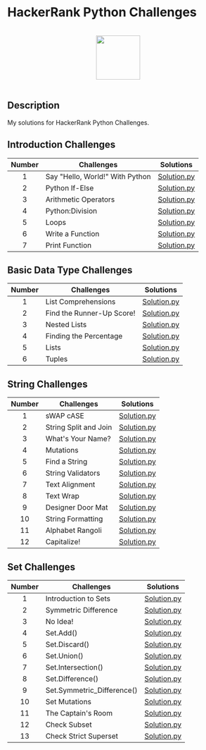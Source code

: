 # HackerRank Python Challenges

<p align="center">  
	<br>
	<a href="https://www.hackerrank.com/kursadkalenderb1">
        <img height=100 src="https://hrcdn.net/community-frontend/assets/brand/logo-new-white-green-a5cb16e0ae.svg"> 
    	</a>
	<br>
	<br>
</p>

## Description
My solutions for HackerRank Python Challenges.

## Introduction Challenges

| Number | Challenges | Solutions |
|:------:|------------|:---------:|
| 1 | Say "Hello, World!" With Python| [Solution.py](Challenges/Introduction/Say%20"Hello,%20World!"%20With%20Python.py)
| 2 | Python If-Else| [Solution.py](Challenges/Introduction/Python%20If-Else.py)
| 3 | Arithmetic Operators | [Solution.py](Challenges/Introduction/Arithmetic%20Operators.py)
| 4 | Python:Division | [Solution.py](Challenges/Introduction/Python:Division.py)
| 5 | Loops | [Solution.py](Challenges/Introduction/Loops.py)
| 6 | Write a Function | [Solution.py](Challenges/Introduction/Write%20a%20Function.py)
| 7 | Print Function | [Solution.py](Challenges/Introduction/Print%20Function.py)

## Basic Data Type Challenges

| Number | Challenges | Solutions |
|:------:|------------|:---------:|
| 1 | List Comprehensions| [Solution.py](Challenges/Basic%20Data%20Types/List%20Comprehensions.py)
| 2 | Find the Runner-Up Score!| [Solution.py](Challenges/Basic%20Data%20Types/Find%20the%20Runner-Up%20Score!.py)
| 3 | Nested Lists| [Solution.py](Challenges/Basic%20Data%20Types/Nested%20Lists.py)
| 4 | Finding the Percentage| [Solution.py](Challenges/Basic%20Data%20Types/Finding%20the%20Percentage.py)
| 5 | Lists| [Solution.py](Challenges/Basic%20Data%20Types/Lists.py)
| 6 | Tuples| [Solution.py](Challenges/Basic%20Data%20Types/Tuples.py)

## String Challenges

| Number | Challenges | Solutions |
|:------:|------------|:---------:|
| 1 | sWAP cASE| [Solution.py](Challenges/Strings/sWAP%20cASE.py)
| 2 | String Split and Join| [Solution.py](Challenges/Strings/String%20Split%20and%20Join.py)
| 3 | What's Your Name?| [Solution.py](Challenges/Strings/What's%20Your%20Name.py)
| 4 | Mutations| [Solution.py](Challenges/Strings/Mutations.py)
| 5 | Find a String| [Solution.py](Challenges/Strings/Find%20a%20String.py)
| 6 | String Validators| [Solution.py](Challenges/Strings/String%20Validators.py)
| 7 | Text Alignment| [Solution.py](Challenges/Strings/Text%20Alignment.py)
| 8 | Text Wrap| [Solution.py](Challenges/Strings/Text%20Wrap.py)
| 9 | Designer Door Mat| [Solution.py](Challenges/Strings/Designer%20Door%20Mat.py)
| 10 | String Formatting| [Solution.py](Challenges/Strings/String%20Formatting.py)
| 11 | Alphabet Rangoli| [Solution.py](Challenges/Strings/Alphabet%20Rangoli.py)
| 12 | Capitalize!| [Solution.py](Challenges/Strings/Capitalize!.py)


## Set Challenges

| Number | Challenges | Solutions |
|:------:|------------|:---------:|
| 1 | Introduction to Sets| [Solution.py](Challenges/Sets/Introduction%20to%20Sets.py)
| 2 | Symmetric Difference| [Solution.py](Challenges/Sets/Symmetric%20Difference.py)
| 3 | No Idea!| [Solution.py](Challenges/Sets/No%20Idea!.py)
| 4 | Set.Add()| [Solution.py](Challenges/Sets/Set.Add().py)
| 5 | Set.Discard()| [Solution.py](Challenges/Sets/Set.Discard().py)
| 6 | Set.Union()| [Solution.py](Challenges/Sets/Set.Union().py)
| 7 | Set.Intersection()| [Solution.py](Challenges/Sets/Set.intersection().py)
| 8 | Set.Difference()| [Solution.py](Challenges/Sets/Set.Difference().py)
| 9 | Set.Symmetric_Difference()| [Solution.py](Challenges/Sets/Set.Symmetric_Difference().py)
| 10 | Set Mutations| [Solution.py](Challenges/Sets/Set%20Mutations.py)
| 11 | The Captain's Room| [Solution.py](Challenges/Sets/The%20Captain's%20Room.py)
| 12 | Check Subset| [Solution.py](Challenges/Sets/Check%20Subset.py)
| 13 | Check Strict Superset| [Solution.py](Challenges/Sets/Check%20Strict%20Superset.py)
